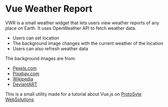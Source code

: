 # Vue Weather Report

VWR is a small weather widget that lets users view weather reports of any place on Earth. It uses OpenWeather API to fetch weather data.
  - Users can set location
  - The background image changes with the current weather of the location
  - Users can also refresh weather data

The background images are from:
  - [Pexels.com](http://pexels.com)
  - [Pixabay.com](http://pixabay.com)
  - [Wikipedia](http://en.wikipedia.org)
  - [DeviantART](http://deviantart.com)

This is a small utility made for a tutorial about Vue.js on [ProtoSyte WebSolutions](http://protosyte.com)
